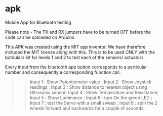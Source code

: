 # apk
Mobile App for Bluetooth testing

Please note - The TX and RX jumpers have to be turned OFF before the code can be uploaded on Arduino. 

This APK was created using the MIT app inventor. We have therefore included the MIT license along with this. This is to be used ONLY with the botdulars kit for levels 1 and 2 to test each of the sensors/ actuators. 

Every input from the bluetooth app button corresponds to a particular number and consequently a corresponding function call. 

>> Input 1 : Show Potentiometer value ; 
>> Input 2 : Show Joystick readings ; 
>> Input 3 : Show distance to nearest object using Ultrasonic sensor; 
>> Input 4 : Show Temperature and Resistance; 
>> Input 5 : Show Luminance ; 
>> Input 6 : turn On the green LED ; 
>> Input 7 : test the Servo with a small sweep ; 
>> Input 8 : spin the 2 wheels forward and backwards for a couple of seconds; 
